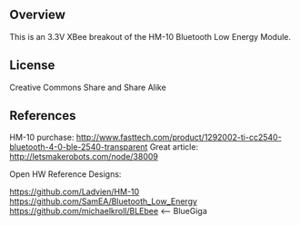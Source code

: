 ## Overview ##

This is an 3.3V XBee breakout of the HM-10 Bluetooth Low Energy Module.

## License ##

Creative Commons Share and Share Alike

## References ##

HM-10 purchase: http://www.fasttech.com/product/1292002-ti-cc2540-bluetooth-4-0-ble-2540-transparent
Great article: http://letsmakerobots.com/node/38009

Open HW Reference Designs:

https://github.com/Ladvien/HM-10
https://github.com/SamEA/Bluetooth_Low_Energy
https://github.com/michaelkroll/BLEbee <-- BlueGiga